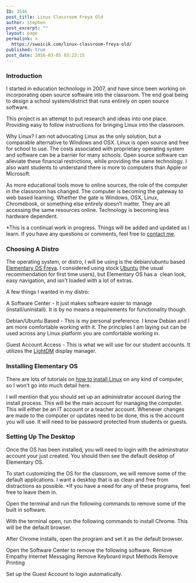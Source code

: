 ```yaml
---
ID: 3546
post_title: Linux Classroom Freya Old
author: stephen
post_excerpt: ""
layout: page
permalink: >
  https://swoicik.com/linux-classroom-freya-old/
published: true
post_date: 2016-03-05 03:23:15
---
```

<h3>Introduction</h3>
I started in education technology in 2007, and have since been working on incorporating open source software into the classroom. The end goal being to design a school system/district that runs entirely on open source software.

This project is an attempt to put research and ideas into one place. Providing easy to follow instructions for bringing Linux into the classroom.

Why Linux? I am not advocating Linux as the only solution, but a comparable alternative to Windows and OSX. Linux is open source and free for school to use. The costs associated with proprietary operating system and software can be a barrier for many schools. Open source software can alleviate these financial restrictions, while providing the same technology. I also want students to understand there is more to computers than Apple or Microsoft.

As more educational tools move to online sources, the role of the computer in the classroom has changed. The computer is becoming the gateway to web based learning. Whether the gate is Windows, OSX, Linux, Chromebook, or something else entirely doesn’t matter. They are all accessing the same resources online. Technology is becoming less hardware dependent.

*This is a continual work in progress. Things will be added and updated as I learn. If you have any questions or comments, feel free to <a href="http://woicik.rivikhosting.com/contact/">contact me</a>.
<h3>Choosing A Distro</h3>
The operating system, or distro, I will be using is the debian/ubuntu based <a title="ElementaryOS" href="http://elementary.io/" target="_blank">Elementary OS Freya</a>. I considered using stock <a title="Ubuntu" href="http://www.ubuntu.com/" target="_blank">Ubuntu</a> (the usual recommendation for first time users), but Elementary OS has a  clean look, easy navigation, and isn't loaded with a lot of extras.

A few things I wanted in my distro:

A Software Center - It just makes software easier to manage (install/uninstall). It is by no means a requirements for functionality though.

Debian/Ubuntu Based - This is my personal preference. I know Debian and I am more comfortable working with it. The principles I am laying out can be used across any Linux platform you are comfortable working in.

Guest Account Access - This is what we will use for our student accounts. It utilizes the <a title="LightDM" href="http://en.wikipedia.org/wiki/LightDM" target="_blank">LightDM</a> display manager.
<h3>Installing Elementary OS</h3>
There are lots of tutorials on <a href="https://elementary.io/docs/installation#installation" target="_blank">how to install Linux</a> on any kind of computer, so I won't go into much detail here.

I will mention that you should set up an administrator account during the install process. This will be the main account for managing the computer. This will either be an IT account or a teacher account. Whenever changes are made to the computer or updates need to be done, this is the account you will use. It will need to be password protected from students or guests.
<h3>Setting Up The Desktop</h3>
Once the OS has been installed, you will need to login with the adminstrator account your just created. You should then see the default desktop of Elementary OS.

To start customizing the OS for the classroom, we will remove some of the default applications. I want a desktop that is as clean and free from distractions as possible. *If you have a need for any of these programs, feel free to leave them in.

Open the terminal and run the following commands to remove some of the built in software.

<script src="https://gist.github.com/swoicik/fd7296857a3609fe06f63423522d7a15.js"></script>

With the terminal open, run the following commands to install Chrome. This will be the default browser.
<script src="https://gist.github.com/swoicik/b22071ab40b41205a69b9cfce6668cb0.js"></script>

After Chrome installs, open the program and set it as the default browser.

Open the Software Center to remove the following software.
Remove Empathy Internet Messaging
Remove Keyboard Input Methods
Remove Printing

Set up the Guest Account to login automatically.
<script src="https://gist.github.com/swoicik/79bf5d772249cef0aa6c952109dfd3bf.js"></script>